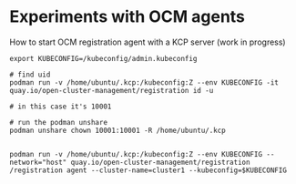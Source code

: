 # Experiments with OCM agents

How to start OCM registration agent with a KCP server (work in progress)

```
export KUBECONFIG=/kubeconfig/admin.kubeconfig

# find uid 
podman run -v /home/ubuntu/.kcp:/kubeconfig:Z --env KUBECONFIG -it quay.io/open-cluster-management/registration id -u

# in this case it's 10001

# run the podman unshare
podman unshare chown 10001:10001 -R /home/ubuntu/.kcp


podman run -v /home/ubuntu/.kcp:/kubeconfig:Z --env KUBECONFIG --network="host" quay.io/open-cluster-management/registration /registration agent --cluster-name=cluster1 --kubeconfig=$KUBECONFIG
```
